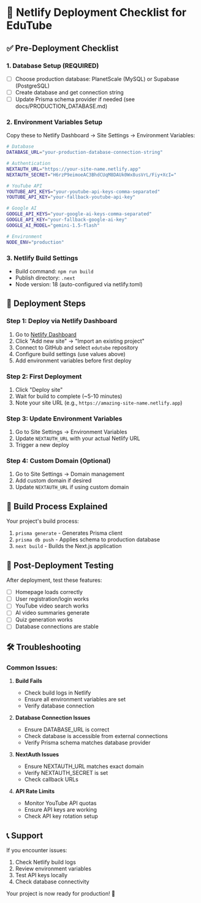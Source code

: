 # 🚀 Netlify Deployment Checklist for EduTube

## ✅ Pre-Deployment Checklist

### 1. Database Setup (REQUIRED)
- [ ] Choose production database: PlanetScale (MySQL) or Supabase (PostgreSQL)
- [ ] Create database and get connection string
- [ ] Update Prisma schema provider if needed (see docs/PRODUCTION_DATABASE.md)

### 2. Environment Variables Setup
Copy these to Netlify Dashboard → Site Settings → Environment Variables:

```bash
# Database
DATABASE_URL="your-production-database-connection-string"

# Authentication
NEXTAUTH_URL="https://your-site-name.netlify.app"
NEXTAUTH_SECRET="H6rzP9eimoeAC3BhdCUqM8DAUk0Wx8usVrL/Fiy+XcI="

# YouTube API
YOUTUBE_API_KEYS="your-youtube-api-keys-comma-separated"
YOUTUBE_API_KEY="your-fallback-youtube-api-key"

# Google AI
GOOGLE_API_KEYS="your-google-ai-keys-comma-separated"
GOOGLE_API_KEY="your-fallback-google-ai-key"
GOOGLE_AI_MODEL="gemini-1.5-flash"

# Environment
NODE_ENV="production"
```

### 3. Netlify Build Settings
- Build command: `npm run build`
- Publish directory: `.next`
- Node version: 18 (auto-configured via netlify.toml)

## 🚀 Deployment Steps

### Step 1: Deploy via Netlify Dashboard
1. Go to [Netlify Dashboard](https://app.netlify.com/)
2. Click "Add new site" → "Import an existing project"
3. Connect to GitHub and select `edutube` repository
4. Configure build settings (use values above)
5. Add environment variables before first deploy

### Step 2: First Deployment
1. Click "Deploy site"
2. Wait for build to complete (~5-10 minutes)
3. Note your site URL (e.g., `https://amazing-site-name.netlify.app`)

### Step 3: Update Environment Variables
1. Go to Site Settings → Environment Variables
2. Update `NEXTAUTH_URL` with your actual Netlify URL
3. Trigger a new deploy

### Step 4: Custom Domain (Optional)
1. Go to Site Settings → Domain management
2. Add custom domain if desired
3. Update `NEXTAUTH_URL` if using custom domain

## 🔧 Build Process Explained

Your project's build process:
1. `prisma generate` - Generates Prisma client
2. `prisma db push` - Applies schema to production database
3. `next build` - Builds the Next.js application

## 🧪 Post-Deployment Testing

After deployment, test these features:
- [ ] Homepage loads correctly
- [ ] User registration/login works
- [ ] YouTube video search works
- [ ] AI video summaries generate
- [ ] Quiz generation works
- [ ] Database connections are stable

## 🛠️ Troubleshooting

### Common Issues:

1. **Build Fails**
   - Check build logs in Netlify
   - Ensure all environment variables are set
   - Verify database connection

2. **Database Connection Issues**
   - Ensure DATABASE_URL is correct
   - Check database is accessible from external connections
   - Verify Prisma schema matches database provider

3. **NextAuth Issues**
   - Ensure NEXTAUTH_URL matches exact domain
   - Verify NEXTAUTH_SECRET is set
   - Check callback URLs

4. **API Rate Limits**
   - Monitor YouTube API quotas
   - Ensure API keys are working
   - Check API key rotation setup

## 📞 Support

If you encounter issues:
1. Check Netlify build logs
2. Review environment variables
3. Test API keys locally
4. Check database connectivity

Your project is now ready for production! 🎉
